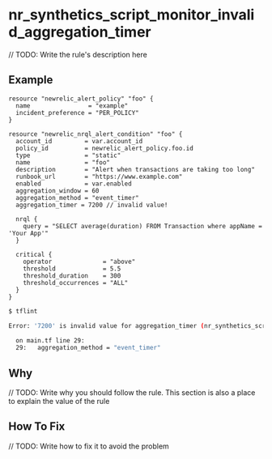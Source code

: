 # nr_synthetics_script_monitor_invalid_aggregation_timer

// TODO: Write the rule's description here

## Example

```hcl
resource "newrelic_alert_policy" "foo" {
  name                = "example"
  incident_preference = "PER_POLICY"
}

resource "newrelic_nrql_alert_condition" "foo" {
  account_id         = var.account_id
  policy_id          = newrelic_alert_policy.foo.id
  type               = "static"
  name               = "foo"
  description        = "Alert when transactions are taking too long"
  runbook_url        = "https://www.example.com"
  enabled            = var.enabled
  aggregation_window = 60
  aggregation_method = "event_timer" 
  aggregation_timer = 7200 // invalid value!

  nrql {
    query = "SELECT average(duration) FROM Transaction where appName = 'Your App'"
  }

  critical {
    operator              = "above"
    threshold             = 5.5
    threshold_duration    = 300
    threshold_occurrences = "ALL"
  }
}
```

```bash
$ tflint

Error: '7200' is invalid value for aggregation_timer (nr_synthetics_script_monitor_invalid_aggregation_timer_value)

  on main.tf line 29:
  29:   aggregation_method = "event_timer" 

```

## Why

// TODO: Write why you should follow the rule. This section is also a place to explain the value of the rule

## How To Fix

// TODO: Write how to fix it to avoid the problem
